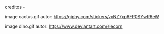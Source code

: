 creditos -

image cactus.gif
autor: https://giphy.com/stickers/vxNZ7xp6FP0SYwR6eW

image dino.gif
autor: https://www.deviantart.com/elecorn

